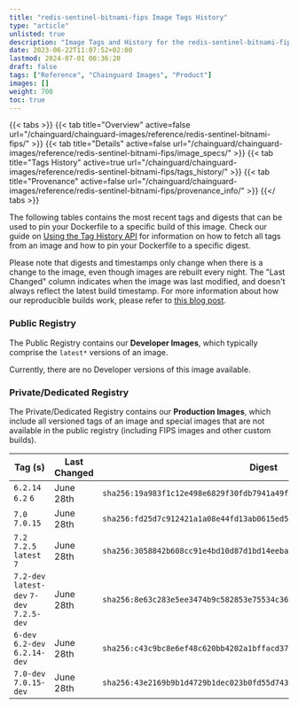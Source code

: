 ```yaml
---
title: "redis-sentinel-bitnami-fips Image Tags History"
type: "article"
unlisted: true
description: "Image Tags and History for the redis-sentinel-bitnami-fips Chainguard Image"
date: 2023-06-22T11:07:52+02:00
lastmod: 2024-07-01 00:36:20
draft: false
tags: ["Reference", "Chainguard Images", "Product"]
images: []
weight: 700
toc: true
---
```


{{< tabs >}}
{{< tab title="Overview" active=false url="/chainguard/chainguard-images/reference/redis-sentinel-bitnami-fips/" >}}
{{< tab title="Details" active=false url="/chainguard/chainguard-images/reference/redis-sentinel-bitnami-fips/image_specs/" >}}
{{< tab title="Tags History" active=true url="/chainguard/chainguard-images/reference/redis-sentinel-bitnami-fips/tags_history/" >}}
{{< tab title="Provenance" active=false url="/chainguard/chainguard-images/reference/redis-sentinel-bitnami-fips/provenance_info/" >}}
{{</ tabs >}}

The following tables contains the most recent tags and digests that can be used to pin your Dockerfile to a specific build of this image. Check our guide on [Using the Tag History API](/chainguard/chainguard-images/using-the-tag-history-api/) for information on how to fetch all tags from an image and how to pin your Dockerfile to a specific digest.

Please note that digests and timestamps only change when there is a change to the image, even though images are rebuilt every night. The "Last Changed" column indicates when the image was last modified, and doesn't always reflect the latest build timestamp. For more information about how our reproducible builds work, please refer to [this blog post](https://www.chainguard.dev/unchained/reproducing-chainguards-reproducible-image-builds).

### Public Registry
The Public Registry contains our **Developer Images**, which typically comprise the `latest*` versions of an image.

Currently, there are no Developer versions of this image available.

### Private/Dedicated Registry
The Private/Dedicated Registry contains our **Production Images**, which include all versioned tags of an image and special images that are not available in the public registry (including FIPS images and other custom builds).

| Tag (s)                                     | Last Changed | Digest                                                                    |
|---------------------------------------------|--------------|---------------------------------------------------------------------------|
|  `6.2.14` `6.2` `6`                         | June 28th    | `sha256:19a983f1c12e498e6829f30fdb7941a49f47ec153a1c96e327b2fc243a6dbd61` |
|  `7.0` `7.0.15`                             | June 28th    | `sha256:fd25d7c912421a1a08e44fd13ab0615ed59d60da6dc88882cdf2eb4c2175981e` |
|  `7.2` `7.2.5` `latest` `7`                 | June 28th    | `sha256:3058842b608cc91e4bd10d87d1bd14eeba7f09a5e9f352909c0ed5716c3b53a2` |
|  `7.2-dev` `latest-dev` `7-dev` `7.2.5-dev` | June 28th    | `sha256:8e63c283e5ee3474b9c582853e75534c363f0c8a076fa92e8b44684e49a326e0` |
|  `6-dev` `6.2-dev` `6.2.14-dev`             | June 28th    | `sha256:c43c9bc8e6ef48c620bb4202a1bffacd37b94071d882d2e7990d6281ad6fbb1e` |
|  `7.0-dev` `7.0.15-dev`                     | June 28th    | `sha256:43e2169b9b1d4729b1dec023b0fd55d74317e4d8ea7fdde65f5ceb5c6aee18f7` |

